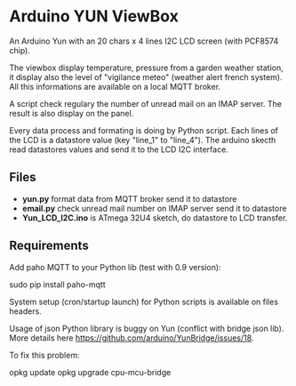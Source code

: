 Arduino YUN ViewBox
===================

An Arduino Yun with an 20 chars x 4 lines I2C LCD screen (with PCF8574 chip).

The viewbox display temperature, pressure from a garden weather station, it
display also the level of "vigilance meteo" (weather alert french system). All
this informations are available on a local MQTT broker.

A script check regulary the number of unread mail on an IMAP server. The result
is also display on the panel.

Every data process and formating is doing by Python script. Each lines of the
LCD is a datastore value (key "line\_1" to "line\_4"). The arduino skecth read
datastores values and send it to the LCD I2C interface.

Files
-----

* **yun.py** format data from MQTT broker send it to datastore
* **email.py** check unread mail number on IMAP server send it to datastore
* **Yun\_LCD\_I2C.ino** is ATmega 32U4 sketch, do datastore to LCD transfer.

Requirements
------------

Add paho MQTT to your Python lib (test with 0.9 version):

  sudo pip install paho-mqtt

System setup (cron/startup launch) for Python scripts is available on files
headers.

Usage of json Python library is buggy on Yun (conflict with bridge json lib).
More details here https://github.com/arduino/YunBridge/issues/18.

To fix this problem:

  opkg update
  opkg upgrade cpu-mcu-bridge

